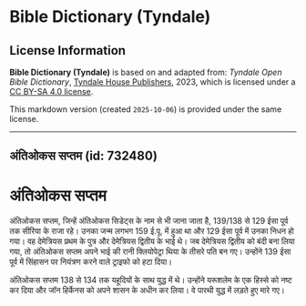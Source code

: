 # Bible Dictionary (Tyndale)

## License Information

**Bible Dictionary (Tyndale)** is based on and adapted from: _Tyndale Open Bible Dictionary_, [Tyndale House Publishers](https://tyndaleopenresources.com/), 2023, which is licensed under a [CC BY-SA 4.0 license](https://creativecommons.org/licenses/by-sa/4.0/legalcode.en).

This markdown version (created `2025-10-06`) is provided under the same license.



--------------------------------

## अंतिओकस सप्तम (id: 732480)

अंतिओकस सप्तम
=============

अंतिओकस सप्तम, जिन्हें अंतिओकस सिडेट्स के नाम से भी जाना जाता है, 139/138 से 129 ईसा पूर्व तक सीरिया के राजा रहे। उनका जन्म लगभग 159 ई.पू. में हुआ था और 129 ईसा पूर्व में उनका निधन हो गया। वह देमेत्रियस प्रथम के पुत्र और देमेत्रियस द्वितीय के भाई थे। जब देमेत्रियस द्वितीय को बंदी बना लिया गया, तो अंतिओकस सप्तम अपने भाई की रानी क्लियोपेट्रा थिया के तीसरे पति बन गए। उन्होंने 139 ईसा पूर्व में सिंहासन पर नियंत्रण करने वाले ट्राइफो को हटा दिया।

अंतिओकस सप्तम 138 से 134 तक यहूदियों के साथ युद्ध में थे। उन्होंने यरूशलेम के एक हिस्से को नष्ट कर दिया और जॉन हिर्केनस को अपने शासन के अधीन कर लिया। वे पारथी युद्ध में लड़ते हुए मारे गए।



